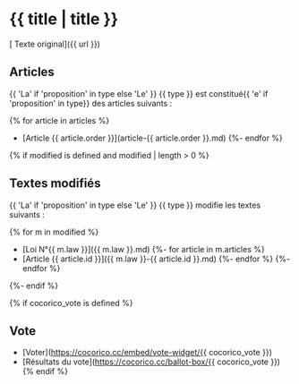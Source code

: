 # <i class="fa fa-university" aria-hidden="true"></i> {{ title | title }}

[<i class="fa fa-external-link" aria-hidden="true"></i> Texte original]({{ url }})

## <i class="fa fa-bookmark-o"></i> Articles

{{ 'La' if 'proposition' in type else 'Le' }} {{ type }} est constitué{{ 'e' if 'proposition' in type}} des articles suivants :

{% for article in articles %}
* [Article {{ article.order }}](article-{{ article.order }}.md)
{%- endfor %}

{% if modified is defined and modified | length > 0 %}
## <i class="fa fa-file-text-o"></i> Textes modifiés

{{ 'La' if 'proposition' in type else 'Le' }} {{ type }} modifie les textes suivants :

{% for m in modified %}
* [Loi N°{{ m.law }}]({{ m.law }}.md)
 {%- for article in m.articles %}
 * [Article {{ article.id }}]({{ m.law }}-{{ article.id }}.md)
 {%- endfor %}
{%- endfor %}

{%- endif %}

{% if cocorico_vote is defined %}
## Vote

* [Voter](https://cocorico.cc/embed/vote-widget/{{ cocorico_vote }})
* [Résultats du vote](https://cocorico.cc/ballot-box/{{ cocorico_vote }})
{% endif %}
